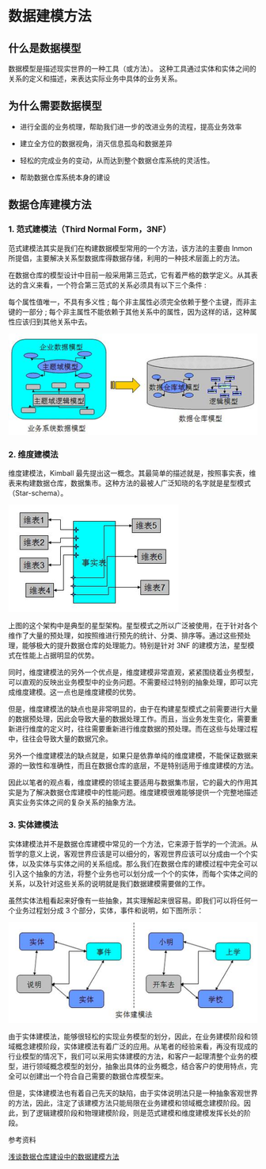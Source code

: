 # 数据建模方法

## 什么是数据模型

数据模型是描述现实世界的一种工具（或方法）。
这种工具通过实体和实体之间的关系的定义和描述，来表达实际业务中具体的业务关系。

## 为什么需要数据模型

* 进行全面的业务梳理，帮助我们进一步的改进业务的流程，提高业务效率

* 建立全方位的数据视角，消灭信息孤岛和数据差异

* 轻松的完成业务的变动，从而达到整个数据仓库系统的灵活性。
 
* 帮助数据仓库系统本身的建设

## 数据仓库建模方法

### 1. 范式建模法（Third Normal Form，3NF）

范式建模法其实是我们在构建数据模型常用的一个方法，该方法的主要由 Inmon 所提倡，主要解决关系型数据库得数据存储，利用的一种技术层面上的方法。

在数据仓库的模型设计中目前一般采用第三范式，它有着严格的数学定义。从其表达的含义来看，一个符合第三范式的关系必须具有以下三个条件 :

每个属性值唯一，不具有多义性 ;
每个非主属性必须完全依赖于整个主键，而非主键的一部分 ;
每个非主属性不能依赖于其他关系中的属性，因为这样的话，这种属性应该归到其他关系中去。

![范式建模法](https://github.com/Morgan-Leon/DataModeling-doc/blob/master/images/20190627-1.jpg?raw=true)

### 2. 维度建模法
维度建模法，Kimball 最先提出这一概念。其最简单的描述就是，按照事实表，维表来构建数据仓库，数据集市。这种方法的最被人广泛知晓的名字就是星型模式（Star-schema）。

![维度建模法](https://github.com/Morgan-Leon/DataModeling-doc/blob/master/images/20190627-2.jpg?raw=true)

上图的这个架构中是典型的星型架构。星型模式之所以广泛被使用，在于针对各个维作了大量的预处理，如按照维进行预先的统计、分类、排序等。通过这些预处理，能够极大的提升数据仓库的处理能力。特别是针对 3NF 的建模方法，星型模式在性能上占据明显的优势。

同时，维度建模法的另外一个优点是，维度建模非常直观，紧紧围绕着业务模型，可以直观的反映出业务模型中的业务问题。不需要经过特别的抽象处理，即可以完成维度建模。这一点也是维度建模的优势。

但是，维度建模法的缺点也是非常明显的，由于在构建星型模式之前需要进行大量的数据预处理，因此会导致大量的数据处理工作。而且，当业务发生变化，需要重新进行维度的定义时，往往需要重新进行维度数据的预处理。而在这些与处理过程中，往往会导致大量的数据冗余。

另外一个维度建模法的缺点就是，如果只是依靠单纯的维度建模，不能保证数据来源的一致性和准确性，而且在数据仓库的底层，不是特别适用于维度建模的方法。

因此以笔者的观点看，维度建模的领域主要适用与数据集市层，它的最大的作用其实是为了解决数据仓库建模中的性能问题。维度建模很难能够提供一个完整地描述真实业务实体之间的复杂关系的抽象方法。

### 3. 实体建模法

实体建模法并不是数据仓库建模中常见的一个方法，它来源于哲学的一个流派。从哲学的意义上说，客观世界应该是可以细分的，客观世界应该可以分成由一个个实体，以及实体与实体之间的关系组成。那么我们在数据仓库的建模过程中完全可以引入这个抽象的方法，将整个业务也可以划分成一个个的实体，而每个实体之间的关系，以及针对这些关系的说明就是我们数据建模需要做的工作。

虽然实体法粗看起来好像有一些抽象，其实理解起来很容易。即我们可以将任何一个业务过程划分成 3 个部分，实体，事件和说明，如下图所示：

![实体建模法](https://github.com/Morgan-Leon/DataModeling-doc/blob/master/images/20190627-3.jpg?raw=true)


由于实体建模法，能够很轻松的实现业务模型的划分，因此，在业务建模阶段和领域概念建模阶段，实体建模法有着广泛的应用。从笔者的经验来看，再没有现成的行业模型的情况下，我们可以采用实体建模的方法，和客户一起理清整个业务的模型，进行领域概念模型的划分，抽象出具体的业务概念，结合客户的使用特点，完全可以创建出一个符合自己需要的数据仓库模型来。

但是，实体建模法也有着自己先天的缺陷，由于实体说明法只是一种抽象客观世界的方法，因此，注定了该建模方法只能局限在业务建模和领域概念建模阶段。因此，到了逻辑建模阶段和物理建模阶段，则是范式建模和维度建模发挥长处的阶段。

参考资料

[浅谈数据仓库建设中的数据建模方法](https://www.ibm.com/developerworks/cn/data/library/techarticles/dm-0803zhousb/index.html)

